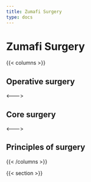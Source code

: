 ```yaml
---
title: Zumafi Surgery
type: docs
---
```


# Zumafi Surgery

{{< columns >}}
## Operative surgery


<--->

## Core surgery


<--->


## Principles of surgery

{{< /columns >}}

{{< section >}}